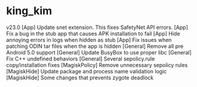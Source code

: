 # king_kim
 v23.0
[App] Update snet extension. This fixes SafetyNet API errors.
[App] Fix a bug in the stub app that causes APK installation to fail
[App] Hide annoying errors in logs when hidden as stub
[App] Fix issues when patching ODIN tar files when the app is hidden
[General] Remove all pre Android 5.0 support
[General] Update BusyBox to use proper libc
[General] Fix C++ undefined behaviors
[General] Several sepolicy.rule copy/installation fixes
[MagiskPolicy] Remove unnecessary sepolicy rules
[MagiskHide] Update package and process name validation logic
[MagiskHide] Some changes that prevents zygote deadlock
